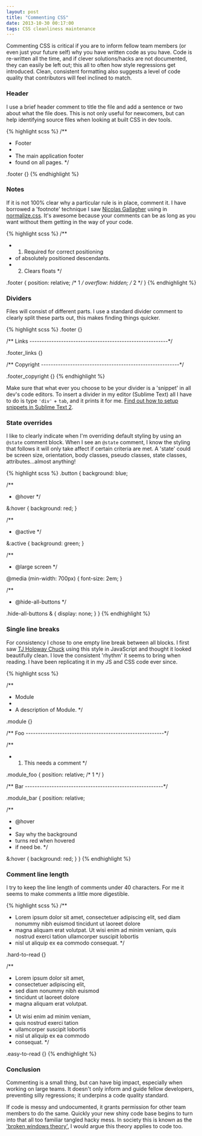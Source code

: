 ```yaml
---
layout: post
title: "Commenting CSS"
date: 2013-10-30 00:17:00
tags: CSS cleanliness maintenance
---
```


Commenting CSS is critical if you are to inform fellow team members (or even just your future self) why you have written code as you have. Code is re-written all the time, and if clever solutions/hacks are not documented, they can easily be left out; this all to often how style regressions get introduced. Clean, consistent formatting also suggests a level of code quality that contributors will feel inclined to match.

### Header

I use a brief header comment to title the file and add a sentence or two about what the file does. This is not only useful for newcomers, but can help identifying source files when looking at built CSS in dev tools.

{% highlight scss %}
/**
 * Footer
 *
 * The main application footer
 * found on all pages.
 */

.footer {}
{% endhighlight %}

### Notes

If it is not 100% clear why a particular rule is in place, comment it. I have borrowed a 'footnote' technique I saw [Nicolas Gallagher](https://twitter.com/necolas) using in [normalize.css](https://github.com/necolas/normalize.css/). It's awesome because your comments can be as long as you want without them getting in the way of your code.

{% highlight scss %}
/**
 * 1. Required for correct positioning
 *    of absolutely positioned descendants.
 * 2. Clears floats
 */

.footer {
  position: relative; /* 1 */
  overflow: hidden; /* 2 */
}
{% endhighlight %}

### Dividers

Files will consist of different parts. I use a standard divider comment to clearly split these parts out, this makes finding things quicker.

{% highlight scss %}
.footer {}

/** Links
 ---------------------------------------------------------*/

.footer_links {}

/** Copyright
 ---------------------------------------------------------*/

.footer_copyright {}
{% endhighlight %}

Make sure that what ever you choose to be your divider is a 'snippet' in all dev's code editors. To insert a divider in my editor (Sublime Text) all I have to do is type `'div'` + `tab`, and it prints it for me. [Find out how to setup snippets in Sublime Text 2](http://docs.sublimetext.info/en/sublime-text-3/extensibility/snippets.html).

### State overrides

I like to clearly indicate when I'm overriding default styling by using an `@state` comment block. When I see an `@state` comment, I know the styling that follows it will only take affect if certain criteria are met. A 'state' could be screen size, orientation, body classes, pseudo classes, state classes, attributes...almost anything!

{% highlight scss %}
.button {
  background: blue;

  /**
   * @hover
   */

  &:hover {
    background: red;
  }

  /**
   * @active
   */

  &:active {
    background: green;
  }

  /**
   * @large screen
   */

  @media (min-width: 700px) {
    font-size: 2em;
  }

  /**
   * @hide-all-buttons
   */

  .hide-all-buttons & {
    display: none;
  }
}
{% endhighlight %}

### Single line breaks

For consistency I chose to one empty line break between all blocks. I first saw [TJ Holoway Chuck](https://github.com/visionmedia) using this style in JavaScript and thought it looked beautifully clean. I love the consistent 'rhythm' it seems to bring when reading. I have been replicating it in my JS and CSS code ever since.

{% highlight scss %}

/**
 * Module
 *
 * A description of Module.
 */

.module {}

/** Foo
 ---------------------------------------------------------*/

/**
 * 1. This needs a comment
 */

.module_foo {
  position: relative; /* 1 */
}

/** Bar
 ---------------------------------------------------------*/

.module_bar {
  position: relative;

  /**
   * @hover
   *
   * Say why the background
   * turns red when hovered
   * if need be.
   */

  &:hover {
    background: red;
  }
}
{% endhighlight %}

### Comment line length

I try to keep the line length of comments under 40 characters. For me it seems to make comments a little more digestible.

{% highlight scss %}
/**
 * Lorem ipsum dolor sit amet, consectetuer adipiscing elit, sed diam nonummy nibh euismod tincidunt ut laoreet dolore
 * magna aliquam erat volutpat. Ut wisi enim ad minim veniam, quis nostrud exerci tation ullamcorper suscipit lobortis
 * nisl ut aliquip ex ea commodo consequat.
 */

.hard-to-read {}

/**
 * Lorem ipsum dolor sit amet,
 * consectetuer adipiscing elit,
 * sed diam nonummy nibh euismod
 * tincidunt ut laoreet dolore
 * magna aliquam erat volutpat.
 *
 * Ut wisi enim ad minim veniam,
 * quis nostrud exerci tation
 * ullamcorper suscipit lobortis
 * nisl ut aliquip ex ea commodo
 * consequat.
 */

.easy-to-read {}
{% endhighlight %}

### Conclusion

Commenting is a small thing, but can have big impact, especially when working on large teams. It doesn't only inform and guide fellow developers, preventing silly regressions; it underpins a code quality standard.

If code is messy and undocumented, it grants permission for other team members to do the same. Quickly your new shiny code base begins to turn into that all too familiar tangled hacky mess. In society this is known as the ['broken windows theory'](http://en.wikipedia.org/wiki/Broken_windows_theory), I would argue this theory applies to code too.